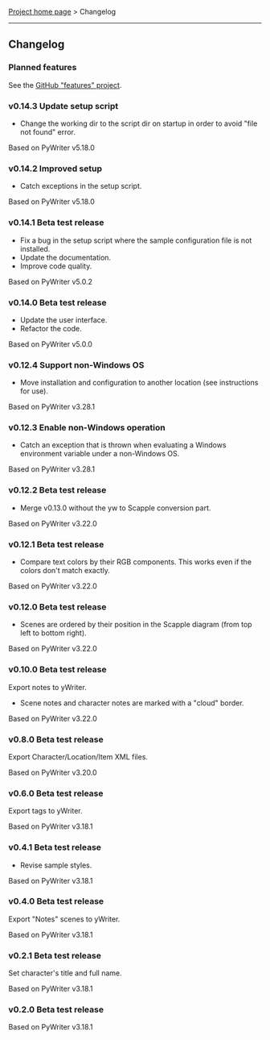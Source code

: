 [Project home page](index) > Changelog

------------------------------------------------------------------------

## Changelog

### Planned features

See the [GitHub "features" project](https://github.com/peter88213/scappex/projects/1).


### v0.14.3 Update setup script

- Change the working dir to the script dir on startup in order to avoid "file not found" error.

Based on PyWriter v5.18.0

### v0.14.2 Improved setup

- Catch exceptions in the setup script.

Based on PyWriter v5.18.0

### v0.14.1 Beta test release

- Fix a bug in the setup script where the sample configuration file is not installed.
- Update the documentation.
- Improve code quality.

Based on PyWriter v5.0.2

### v0.14.0 Beta test release

- Update the user interface.
- Refactor the code.

Based on PyWriter v5.0.0

### v0.12.4 Support non-Windows OS

- Move installation and configuration to another location (see instructions for use).

Based on PyWriter v3.28.1

### v0.12.3 Enable non-Windows operation 

- Catch an exception that is thrown when evaluating a Windows environment variable under a non-Windows OS.

Based on PyWriter v3.28.1

### v0.12.2 Beta test release

- Merge v0.13.0 without the yw to Scapple conversion part.

Based on PyWriter v3.22.0

### v0.12.1 Beta test release

- Compare text colors by their RGB components. This works even if the colors don't match exactly.

Based on PyWriter v3.22.0

### v0.12.0 Beta test release

- Scenes are ordered by their position in the Scapple diagram (from top left to bottom right).

Based on PyWriter v3.22.0

### v0.10.0 Beta test release

Export notes to yWriter.

- Scene notes and character notes are marked with a "cloud" border.

Based on PyWriter v3.22.0

### v0.8.0 Beta test release

Export Character/Location/Item XML files.

Based on PyWriter v3.20.0

### v0.6.0 Beta test release

Export tags to yWriter.

Based on PyWriter v3.18.1

### v0.4.1 Beta test release

- Revise sample styles.

Based on PyWriter v3.18.1

### v0.4.0 Beta test release

Export "Notes" scenes to yWriter.

Based on PyWriter v3.18.1

### v0.2.1 Beta test release

Set character's title and full name.

Based on PyWriter v3.18.1

### v0.2.0 Beta test release

Based on PyWriter v3.18.1

